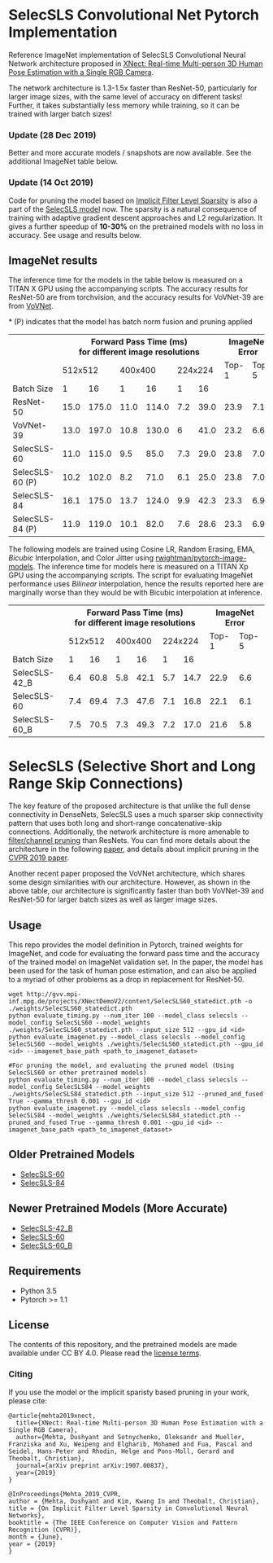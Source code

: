 # SelecSLS Convolutional Net Pytorch Implementation
Reference ImageNet implementation of SelecSLS Convolutional Neural Network architecture proposed in [XNect: Real-time Multi-person 3D Human Pose Estimation with a Single RGB Camera](https://arxiv.org/abs/1907.00837).

The network architecture is 1.3-1.5x faster than ResNet-50, particularly for larger image sizes, with the same level of accuracy on different tasks! 
Further, it takes substantially less memory while training, so it can be trained with larger batch sizes!

### Update (28 Dec 2019)
Better and more accurate models / snapshots are now available. See the additional ImageNet table below.

### Update (14 Oct 2019) 
Code for pruning the model based on [Implicit Filter Level Sparsity](http://openaccess.thecvf.com/content_CVPR_2019/html/Mehta_On_Implicit_Filter_Level_Sparsity_in_Convolutional_Neural_Networks_CVPR_2019_paper.html) is also a part of the [SelecSLS model](https://github.com/mehtadushy/SelecSLS-Pytorch/blob/master/models/selecsls.py#L280) now. The sparsity is a natural consequence of training with adaptive gradient descent approaches and L2 regularization. It gives a further speedup of **10-30%** on the pretrained models with no loss in accuracy. See usage and results below.

## ImageNet results

The inference time for the models in the table below is measured on a TITAN X GPU using the accompanying scripts. The accuracy results for ResNet-50 are from torchvision, and the accuracy results for VoVNet-39 are from [VoVNet](https://github.com/stigma0617/VoVNet.pytorch).    
<table>
  <tr>
    <th></th>
    <th colspan="6">Forward Pass Time (ms)<br>for different image resolutions</th>
    <th colspan="2">ImageNet<br>Error</th>
  </tr>
  <tr>
    <td></td>
    <td colspan="2">512x512</td>
    <td colspan="2">400x400</td>
    <td colspan="2">224x224</td>
    <td>Top-1</td>
    <td>Top-5</td>
  </tr>
  <tr>
    <td>Batch Size</td>
    <td>1</td>
    <td>16</td>
    <td>1</td>
    <td>16</td>
    <td>1</td>
    <td>16</td>
    <td></td>
    <td></td>
  </tr>
  <tr>
    <td>ResNet-50</td>
    <td>15.0</td>
    <td>175.0</td>
    <td>11.0</td>
    <td>114.0</td>
    <td>7.2</td>
    <td>39.0</td>
    <td>23.9</td>
    <td>7.1</td>
  </tr>
  <tr>
    <td>VoVNet-39</td>
    <td>13.0</td>
    <td>197.0</td>
    <td>10.8</td>
    <td>130.0</td>
    <td>6</td>
    <td>41.0</td>
    <td>23.2</td>
    <td>6.6</td>
  </tr>
  <tr>
    <td>SelecSLS-60</td>
    <td>11.0</td>
    <td>115.0</td>
    <td>9.5</td>
    <td>85.0</td>
    <td>7.3</td>
    <td>29.0</td>
    <td>23.8</td>
    <td>7.0</td>
  </tr>
  <tr>
    <td>SelecSLS-60 (P)</td>
    <td>10.2</td>
    <td>102.0</td>
    <td>8.2</td>
    <td>71.0</td>
    <td>6.1</td>
    <td>25.0</td>
    <td>23.8</td>
    <td>7.0</td>
  </tr>
  <tr>  
   <td>SelecSLS-84</td>
    <td>16.1</td>
    <td>175.0</td>
    <td>13.7</td>
    <td>124.0</td>
    <td>9.9</td>
    <td>42.3</td>
    <td>23.3</td>
    <td>6.9</td>
  </tr>  
    <td>SelecSLS-84 (P)</td>
    <td>11.9</td>
    <td>119.0</td>
    <td>10.1</td>
    <td>82.0</td>
    <td>7.6</td>
    <td>28.6</td>
    <td>23.3</td>
    <td>6.9</td>
  </tr>     
  * (P) indicates that the model has batch norm fusion and pruning applied
</table>


The following models are trained using Cosine LR, Random Erasing, EMA, *Bicubic* Interpolation, and Color Jitter using [rwightman/pytorch-image-models](https://github.com/rwightman/pytorch-image-models). The inference time for models here is measured on a TITAN Xp GPU using the accompanying scripts. The script for evaluating ImageNet performance uses *Bilinear* interpolation, hence the results reported here are marginally worse than they would be with Bicubic interpolation at inference. 

<table>
  
  <tr>
    <th></th>
    <th colspan="6">Forward Pass Time (ms)<br>for different image resolutions</th>
    <th colspan="2">ImageNet<br>Error</th>
  </tr>
  <tr>
    <td></td>
    <td colspan="2">512x512</td>
    <td colspan="2">400x400</td>
    <td colspan="2">224x224</td>
    <td>Top-1</td>
    <td>Top-5</td>
  </tr>
  <tr>
    <td>Batch Size</td>
    <td>1</td>
    <td>16</td>
    <td>1</td>
    <td>16</td>
    <td>1</td>
    <td>16</td>
    <td></td>
    <td></td>
  </tr>
  <tr>
    <td>SelecSLS-42_B</td>
    <td>6.4</td>
    <td>60.8</td>
    <td>5.8</td>
    <td>42.1</td>
    <td>5.7</td>
    <td>14.7</td>
    <td>22.9</td>
    <td>6.6</td>
  </tr>
  <tr>
    <td>SelecSLS-60</td>
    <td>7.4</td>
    <td>69.4</td>
    <td>7.3</td>
    <td>47.6</td>
    <td>7.1</td>
    <td>16.8</td>
    <td>22.1</td>
    <td>6.1</td>
  </tr>
  <tr>
    <td>SelecSLS-60_B</td>
    <td>7.5</td>
    <td>70.5</td>
    <td>7.3</td>
    <td>49.3</td>
    <td>7.2</td>
    <td>17.0</td>
    <td>21.6</td>
    <td>5.8</td>
  </tr>
  
</table>



# SelecSLS (Selective Short and Long Range Skip Connections)
The key feature of the proposed architecture is that unlike the full dense connectivity in DenseNets, SelecSLS uses a much sparser skip connectivity pattern that uses both long and short-range concatenative-skip connections. Additionally, the network architecture is more amenable to [filter/channel pruning](http://openaccess.thecvf.com/content_CVPR_2019/html/Mehta_On_Implicit_Filter_Level_Sparsity_in_Convolutional_Neural_Networks_CVPR_2019_paper.html) than ResNets.
You can find more details about the architecture in the following [paper](https://arxiv.org/abs/1907.00837), and details about implicit pruning in the [CVPR 2019 paper](http://openaccess.thecvf.com/content_CVPR_2019/html/Mehta_On_Implicit_Filter_Level_Sparsity_in_Convolutional_Neural_Networks_CVPR_2019_paper.html).

Another recent paper proposed the VoVNet architecture, which shares some design similarities with our architecture. However, as shown in the above table, our architecture is significantly faster than both VoVNet-39 and ResNet-50 for larger batch sizes as well as larger image sizes.

## Usage
This repo provides the model definition in Pytorch, trained weights for ImageNet, and code for evaluating the forward pass time
and the accuracy of the trained model on ImageNet validation set. 
In the paper, the model has been used for the task of human pose estimation, and can also be applied to a myriad of other problems as a drop in replacement for ResNet-50.

```
wget http://gvv.mpi-inf.mpg.de/projects/XNectDemoV2/content/SelecSLS60_statedict.pth -o ./weights/SelecSLS60_statedict.pth
python evaluate_timing.py --num_iter 100 --model_class selecsls --model_config SelecSLS60 --model_weights ./weights/SelecSLS60_statedict.pth --input_size 512 --gpu_id <id>
python evaluate_imagenet.py --model_class selecsls --model_config SelecSLS60 --model_weights ./weights/SelecSLS60_statedict.pth --gpu_id <id> --imagenet_base_path <path_to_imagenet_dataset>

#For pruning the model, and evaluating the pruned model (Using SelecSLS60 or other pretrained models)
python evaluate_timing.py --num_iter 100 --model_class selecsls --model_config SelecSLS84 --model_weights ./weights/SelecSLS84_statedict.pth --input_size 512 --pruned_and_fused True --gamma_thresh 0.001 --gpu_id <id>
python evaluate_imagenet.py --model_class selecsls --model_config SelecSLS84 --model_weights ./weights/SelecSLS84_statedict.pth --pruned_and_fused True --gamma_thresh 0.001 --gpu_id <id> --imagenet_base_path <path_to_imagenet_dataset>
```

## Older Pretrained Models
- [SelecSLS-60](http://gvv.mpi-inf.mpg.de/projects/XNect/assets/models/SelecSLS60_statedict.pth)
- [SelecSLS-84](http://gvv.mpi-inf.mpg.de/projects/XNect/assets/models/SelecSLS84_statedict.pth)

## Newer Pretrained Models (More Accurate)
- [SelecSLS-42_B](http://gvv.mpi-inf.mpg.de/projects/XNect/assets/models/SelecSLS42_B_statedict.pth)
- [SelecSLS-60](http://gvv.mpi-inf.mpg.de/projects/XNect/assets/models/SelecSLS60_statedict_better.pth)
- [SelecSLS-60_B](http://gvv.mpi-inf.mpg.de/projects/XNect/assets/models/SelecSLS60_B_statedict.pth)

## Requirements
 - Python 3.5
 - Pytorch >= 1.1

## License 
The contents of this repository, and the pretrained models are made available under CC BY 4.0. Please read the [license terms](https://creativecommons.org/licenses/by/4.0/legalcode).

### Citing
If you use the model or the implicit sparisty based pruning in your work, please cite:

```
@article{mehta2019xnect,
  title={XNect: Real-time Multi-person 3D Human Pose Estimation with a Single RGB Camera},
  author={Mehta, Dushyant and Sotnychenko, Oleksandr and Mueller, Franziska and Xu, Weipeng and Elgharib, Mohamed and Fua, Pascal and Seidel, Hans-Peter and Rhodin, Helge and Pons-Moll, Gerard and Theobalt, Christian},
  journal={arXiv preprint arXiv:1907.00837},
  year={2019}
}

@InProceedings{Mehta_2019_CVPR,
author = {Mehta, Dushyant and Kim, Kwang In and Theobalt, Christian},
title = {On Implicit Filter Level Sparsity in Convolutional Neural Networks},
booktitle = {The IEEE Conference on Computer Vision and Pattern Recognition (CVPR)},
month = {June},
year = {2019}
} 
```



